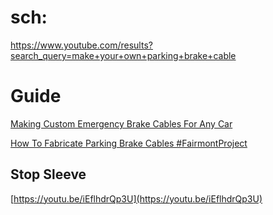 # sch:
https://www.youtube.com/results?search_query=make+your+own+parking+brake+cable

# Guide
[Making Custom Emergency Brake Cables For Any Car](https://youtu.be/10t6h3_JBcc)

[How To Fabricate Parking Brake Cables #FairmontProject](https://youtu.be/YeyaFW1CFPY)

## Stop Sleeve
[https://youtu.be/iEflhdrQp3U](https://youtu.be/iEflhdrQp3U)
